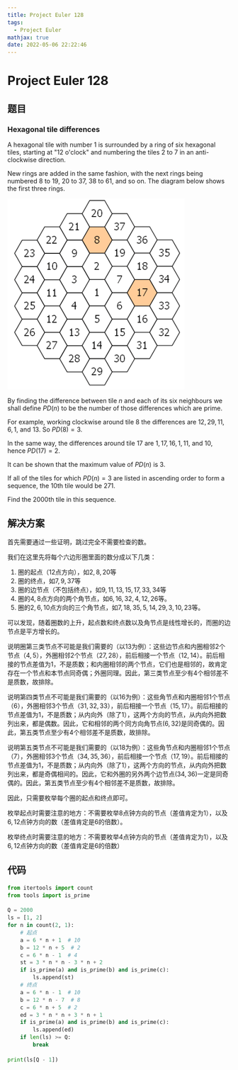```yaml
---
title: Project Euler 128
tags:
  - Project Euler
mathjax: true
date: 2022-05-06 22:22:46
---
```


<escape><!-- more --></escape>

# Project Euler 128

## 题目

### Hexagonal tile differences

A hexagonal tile with number $1$ is surrounded by a ring of six hexagonal tiles, starting at "$12$ o'clock" and numbering the tiles $2$ to $7$ in an anti-clockwise direction.

New rings are added in the same fashion, with the next rings being numbered $8$ to $19$, $20$ to $37$, $38$ to $61$, and so on. The diagram below shows the first three rings.

![](../images/p128.png)

By finding the difference between tile $n$ and each of its six neighbours we shall define $PD(n)$ to be the number of those differences which are prime.

For example, working clockwise around tile $8$ the differences are $12, 29, 11, 6, 1$, and $13$. So $PD(8) = 3$.

In the same way, the differences around tile $17$ are $1, 17, 16, 1, 11$, and $10$, hence $PD(17) = 2$.

It can be shown that the maximum value of $PD(n)$ is $3$.

If all of the tiles for which $PD(n) = 3$ are listed in ascending order to form a sequence, the $10\mathrm{th}$ tile would be $271$.

Find the $2000\mathrm{th}$ tile in this sequence.

## 解决方案

首先需要通过一些证明，跳过完全不需要检查的数。

我们在这里先将每个六边形圈里面的数分成以下几类：

1. 圈的起点（$12$点方向），如$2,8,20$等
2. 圈的终点，如$7,9,37$等
3. 圈的边节点（不包括终点），如$9,11,13,15,17,33,34$等
4. 圈的$4,8$点方向的两个角节点，如$6,16,32,4,12,26$等。
5. 圈的$2,6,10$点方向的三个角节点，如$7,18,35,5,14,29,3,10,23$等。

可以发现，随着圈数的上升，起点数和终点数以及角节点是线性增长的，而圈的边节点是平方增长的。

说明圈第三类节点不可能是我们需要的（以$13$为例）：这些边节点和内圈相邻$2$个节点（$4,5$），外圈相邻$2$个节点（$27,28$），前后相接一个节点（$12,14$）。前后相接的节点差值为$1$，不是质数；和内圈相邻的两个节点，它们也是相邻的，故肯定存在一个节点和本节点同奇偶；外圈同理。因此，第三类节点至少有$4$个相邻差不是质数，故排除。

说明第四类节点不可能是我们需要的（以$16$为例）：这些角节点和内圈相邻$1$个节点（$6$），外圈相邻$3$个节点（$31,32,33$），前后相接一个节点（$15,17$）。前后相接的节点差值为$1$，不是质数；从内向外（除了$1$），这两个方向的节点，从内向外把数列出来，都是偶数。因此，它和相邻的两个同方向角节点($6,32$)是同奇偶的。因此，第五类节点至少有$4$个相邻差不是质数，故排除。

说明第五类节点不可能是我们需要的（以$18$为例）：这些角节点和内圈相邻$1$个节点（$7$），外圈相邻$3$个节点（$34,35,36$），前后相接一个节点（$17,19$）。前后相接的节点差值为$1$，不是质数；从内向外（除了$1$），这两个方向的节点，从内向外把数列出来，都是奇偶相间的。因此，它和外圈的另外两个边节点($34,36$)一定是同奇偶的。因此，第五类节点至少有$4$个相邻差不是质数，故排除。

因此，只需要枚举每个圈的起点和终点即可。

枚举起点时需要注意的地方：不需要枚举$8$点钟方向的节点（差值肯定为$1$），以及$6,12$点钟方向的数（差值肯定是$6$的倍数）。

枚举终点时需要注意的地方：不需要枚举$4$点钟方向的节点（差值肯定为$1$），以及$6,12$点钟方向的数（差值肯定是$6$的倍数）

## 代码

```py
from itertools import count
from tools import is_prime

Q = 2000
ls = [1, 2]
for n in count(2, 1):
    # 起点
    a = 6 * n + 1  # 10
    b = 12 * n + 5  # 2
    c = 6 * n - 1  # 4
    st = 3 * n * n - 3 * n + 2
    if is_prime(a) and is_prime(b) and is_prime(c):
        ls.append(st)
    # 终点
    a = 6 * n - 1  # 10
    b = 12 * n - 7  # 8
    c = 6 * n + 5  # 2
    ed = 3 * n * n + 3 * n + 1
    if is_prime(a) and is_prime(b) and is_prime(c):
        ls.append(ed)
    if len(ls) >= Q:
        break

print(ls[Q - 1])
```
